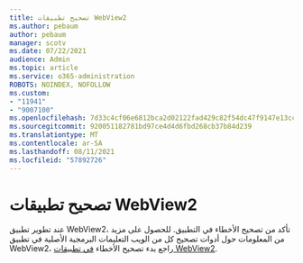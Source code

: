 ```yaml
---
title: تصحيح تطبيقات WebView2
ms.author: pebaum
author: pebaum
manager: scotv
ms.date: 07/22/2021
audience: Admin
ms.topic: article
ms.service: o365-administration
ROBOTS: NOINDEX, NOFOLLOW
ms.custom:
- "11941"
- "9007100"
ms.openlocfilehash: 7d33c4cf06e6812bca2d02122fad429c82f54dc47f9147e13cc57c7b1bff689f
ms.sourcegitcommit: 920051182781bd97ce4d4d6fbd268cb37b84d239
ms.translationtype: MT
ms.contentlocale: ar-SA
ms.lasthandoff: 08/11/2021
ms.locfileid: "57892726"
---
```

# <a name="debug-webview2-apps"></a>تصحيح تطبيقات WebView2

عند تطوير تطبيق WebView2، تأكد من تصحيح الأخطاء في التطبيق. للحصول على مزيد من المعلومات حول أدوات تصحيح كل من الويب التعليمات البرمجية الأصلية في تطبيق WebView2، راجع بدء تصحيح الأخطاء [في تطبيقات WebView2](https://docs.microsoft.com/microsoft-edge/webview2/how-to/debug).